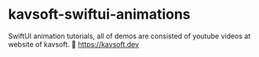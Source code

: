 # kavsoft-swiftui-animations
SwiftUI animation tutorials, all of demos are consisted of youtube videos at website of kavsoft. 🔗 https://kavsoft.dev
